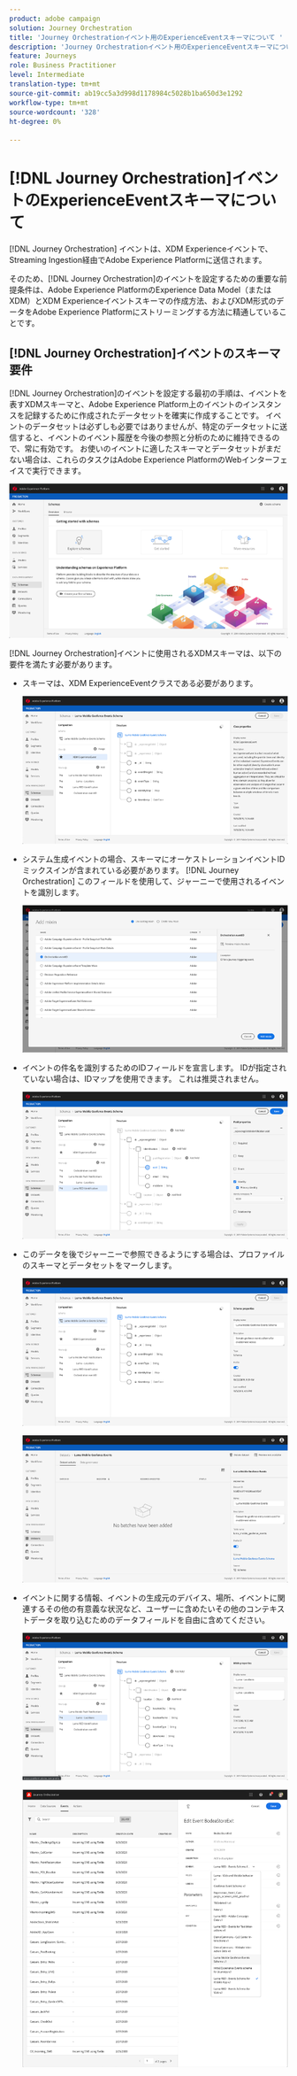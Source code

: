 ```yaml
---
product: adobe campaign
solution: Journey Orchestration
title: 'Journey Orchestrationイベント用のExperienceEventスキーマについて '
description: 'Journey Orchestrationイベント用のExperienceEventスキーマについて説明します。 '
feature: Journeys
role: Business Practitioner
level: Intermediate
translation-type: tm+mt
source-git-commit: ab19cc5a3d998d1178984c5028b1ba650d3e1292
workflow-type: tm+mt
source-wordcount: '328'
ht-degree: 0%

---
```




# [!DNL Journey Orchestration]イベントのExperienceEventスキーマについて

[!DNL Journey Orchestration] イベントは、XDM Experienceイベントで、Streaming Ingestion経由でAdobe Experience Platformに送信されます。

そのため、[!DNL Journey Orchestration]のイベントを設定するための重要な前提条件は、Adobe Experience PlatformのExperience Data Model（またはXDM）とXDM Experienceイベントスキーマの作成方法、およびXDM形式のデータをAdobe Experience Platformにストリーミングする方法に精通していることです。

## [!DNL Journey Orchestration]イベントのスキーマ要件

[!DNL Journey Orchestration]のイベントを設定する最初の手順は、イベントを表すXDMスキーマと、Adobe Experience Platform上のイベントのインスタンスを記録するために作成されたデータセットを確実に作成することです。 イベントのデータセットは必ずしも必要ではありませんが、特定のデータセットに送信すると、イベントのイベント履歴を今後の参照と分析のために維持できるので、常に有効です。 お使いのイベントに適したスキーマとデータセットがまだない場合は、これらのタスクはAdobe Experience PlatformのWebインターフェイスで実行できます。

![](../assets/schema1.png)

[!DNL Journey Orchestration]イベントに使用されるXDMスキーマは、以下の要件を満たす必要があります。

* スキーマは、XDM ExperienceEventクラスである必要があります。

   ![](../assets/schema2.png)

* システム生成イベントの場合、スキーマにオーケストレーションイベントIDミックスインが含まれている必要があります。 [!DNL Journey Orchestration] このフィールドを使用して、ジャーニーで使用されるイベントを識別します。

   ![](../assets/schema3.png)

* イベントの件名を識別するためのIDフィールドを宣言します。 IDが指定されていない場合は、IDマップを使用できます。 これは推奨されません。

   ![](../assets/schema4.png)

* このデータを後でジャーニーで参照できるようにする場合は、プロファイルのスキーマとデータセットをマークします。

   ![](../assets/schema5.png)

   ![](../assets/schema6.png)

* イベントに関する情報、イベントの生成元のデバイス、場所、イベントに関連するその他の有意義な状況など、ユーザーに含めたいその他のコンテキストデータを取り込むためのデータフィールドを自由に含めてください。

   ![](../assets/schema7.png)

   ![](../assets/schema8.png)